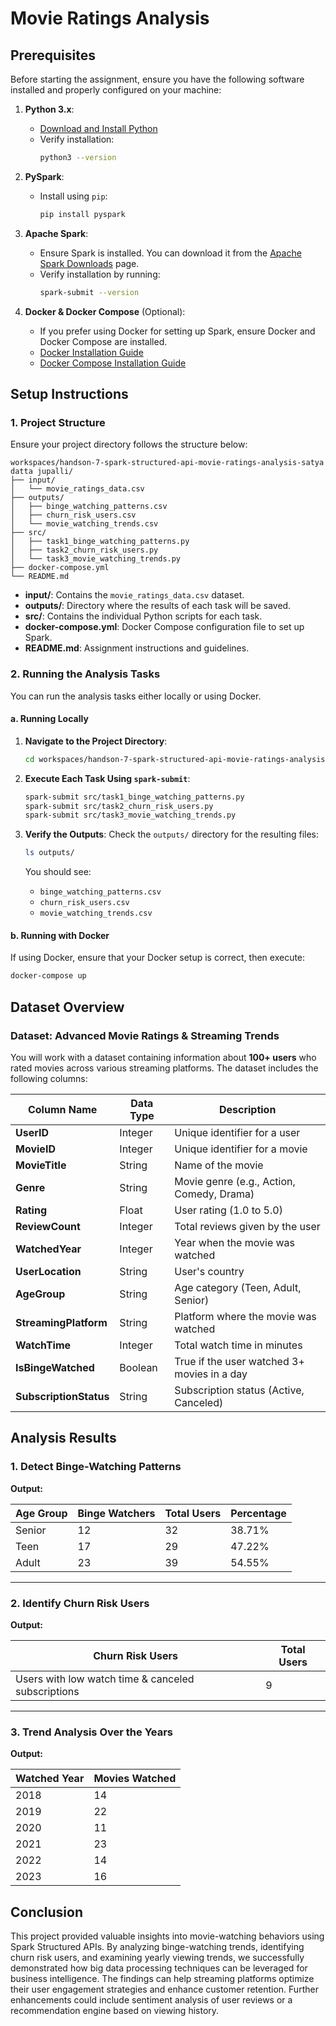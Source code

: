 # Movie Ratings Analysis

## **Prerequisites**

Before starting the assignment, ensure you have the following software installed and properly configured on your machine:

1. **Python 3.x**:
   - [Download and Install Python](https://www.python.org/downloads/)
   - Verify installation:
     ```bash
     python3 --version
     ```

2. **PySpark**:
   - Install using `pip`:
     ```bash
     pip install pyspark
     ```

3. **Apache Spark**:
   - Ensure Spark is installed. You can download it from the [Apache Spark Downloads](https://spark.apache.org/downloads.html) page.
   - Verify installation by running:
     ```bash
     spark-submit --version
     ```

4. **Docker & Docker Compose** (Optional):
   - If you prefer using Docker for setting up Spark, ensure Docker and Docker Compose are installed.
   - [Docker Installation Guide](https://docs.docker.com/get-docker/)
   - [Docker Compose Installation Guide](https://docs.docker.com/compose/install/)

## **Setup Instructions**

### **1. Project Structure**

Ensure your project directory follows the structure below:

```
workspaces/handson-7-spark-structured-api-movie-ratings-analysis-satya datta jupalli/
├── input/
│   └── movie_ratings_data.csv
├── outputs/
│   ├── binge_watching_patterns.csv
│   ├── churn_risk_users.csv
│   └── movie_watching_trends.csv
├── src/
│   ├── task1_binge_watching_patterns.py
│   ├── task2_churn_risk_users.py
│   └── task3_movie_watching_trends.py
├── docker-compose.yml
└── README.md
```

- **input/**: Contains the `movie_ratings_data.csv` dataset.
- **outputs/**: Directory where the results of each task will be saved.
- **src/**: Contains the individual Python scripts for each task.
- **docker-compose.yml**: Docker Compose configuration file to set up Spark.
- **README.md**: Assignment instructions and guidelines.

### **2. Running the Analysis Tasks**

You can run the analysis tasks either locally or using Docker.

#### **a. Running Locally**

1. **Navigate to the Project Directory**:
   ```bash
   cd workspaces/handson-7-spark-structured-api-movie-ratings-analysis-Satya Datta Jupalli/
   ```

2. **Execute Each Task Using `spark-submit`**:
   ```bash
   spark-submit src/task1_binge_watching_patterns.py
   spark-submit src/task2_churn_risk_users.py
   spark-submit src/task3_movie_watching_trends.py
   ```

3. **Verify the Outputs**:
   Check the `outputs/` directory for the resulting files:
   ```bash
   ls outputs/
   ```
   You should see:
   - `binge_watching_patterns.csv`
   - `churn_risk_users.csv`
   - `movie_watching_trends.csv`

#### **b. Running with Docker**
If using Docker, ensure that your Docker setup is correct, then execute:
   ```bash
   docker-compose up
   ```

## **Dataset Overview**

### **Dataset: Advanced Movie Ratings & Streaming Trends**

You will work with a dataset containing information about **100+ users** who rated movies across various streaming platforms. The dataset includes the following columns:

| **Column Name**       | **Data Type** | **Description** |
|-----------------------|---------------|----------------|
| **UserID**            | Integer       | Unique identifier for a user |
| **MovieID**           | Integer       | Unique identifier for a movie |
| **MovieTitle**        | String        | Name of the movie |
| **Genre**             | String        | Movie genre (e.g., Action, Comedy, Drama) |
| **Rating**            | Float         | User rating (1.0 to 5.0) |
| **ReviewCount**       | Integer       | Total reviews given by the user |
| **WatchedYear**       | Integer       | Year when the movie was watched |
| **UserLocation**      | String        | User's country |
| **AgeGroup**          | String        | Age category (Teen, Adult, Senior) |
| **StreamingPlatform** | String        | Platform where the movie was watched |
| **WatchTime**         | Integer       | Total watch time in minutes |
| **IsBingeWatched**    | Boolean       | True if the user watched 3+ movies in a day |
| **SubscriptionStatus**| String        | Subscription status (Active, Canceled) |

## **Analysis Results**

### **1. Detect Binge-Watching Patterns**

**Output:**

| Age Group | Binge Watchers | Total Users | Percentage|
|-----------|---------------|-------------|------------|
| Senior    | 12            | 32          | 38.71%     |
| Teen      | 17            | 29          | 47.22%     |
| Adult     | 23            | 39          | 54.55%     |

---

### **2. Identify Churn Risk Users**

**Output:**

| Churn Risk Users                                  | Total Users |
|---------------------------------------------------|-------------|
| Users with low watch time & canceled subscriptions| 9           |

---

### **3. Trend Analysis Over the Years**

**Output:**

| Watched Year | Movies Watched |
|-------------|----------------|
| 2018        | 14             |
| 2019        | 22             |
| 2020        | 11             |
| 2021        | 23             |
| 2022        | 14             |
| 2023        | 16             |

## **Conclusion**

This project provided valuable insights into movie-watching behaviors using Spark Structured APIs. By analyzing binge-watching trends, identifying churn risk users, and examining yearly viewing trends, we successfully demonstrated how big data processing techniques can be leveraged for business intelligence. The findings can help streaming platforms optimize their user engagement strategies and enhance customer retention. Further enhancements could include sentiment analysis of user reviews or a recommendation engine based on viewing history.
